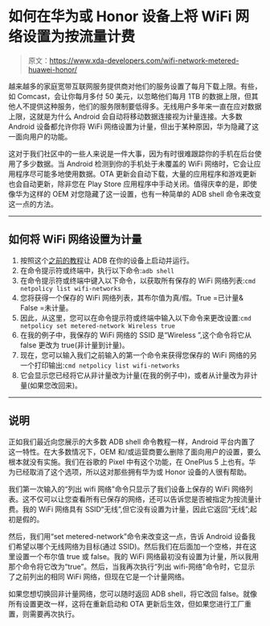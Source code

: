 # 如何在华为或 Honor 设备上将 WiFi 网络设置为按流量计费

> 原文：<https://www.xda-developers.com/wifi-network-metered-huawei-honor/>

越来越多的家庭宽带互联网服务提供商对他们的服务设置了每月下载上限。有些，如 Comcast，会让你每月多付 50 美元，以忽略他们每月 1TB 的数据上限，但其他人不提供这种服务，他们的服务限制要低得多。无线用户多年来一直在应对数据上限，这就是为什么 Android 会自动将移动数据连接视为计量连接。大多数 Android 设备都允许你将 WiFi 网络设置为计量，但出于某种原因，华为隐藏了这一面向用户的功能。

这对于我们社区中的一些人来说是一件大事，因为有时很难跟踪你的手机在后台使用了多少数据。当 Android 检测到你的手机处于未覆盖的 WiFi 网络时，它会让应用程序尽可能多地使用数据。OTA 更新会自动下载，大量的应用程序和游戏更新也会自动更新，除非您在 Play Store 应用程序中手动关闭。值得庆幸的是，即使像华为这样的 OEM 对您隐藏了这一设置，也有一种简单的 ADB shell 命令来改变这一点的方法。

* * *

## 如何将 WiFi 网络设置为计量

1.  按照这个[之前的教程](https://www.xda-developers.com/install-adb-windows-macos-linux/)让 ADB 在你的设备上启动并运行。
2.  在命令提示符或终端中，执行以下命令:`adb shell`
3.  在命令提示符或终端中键入以下命令，以获取所有保存的 WiFi 网络列表:`cmd netpolicy list wifi-networks`
4.  您将获得一个保存的 WiFi 网络列表，其布尔值为真/假。True =已计量& False =未计量。
5.  因此，从这里，您可以在命令提示符或终端中输入以下命令来更改设置:`cmd netpolicy set metered-network Wireless true`
6.  在我的例子中，我保存的 WiFi 网络的 SSID 是“Wireless ”,这个命令将它从 false 更改为 true(非计量到计量)。
7.  现在，您可以输入我们之前输入的第一个命令来获得您保存的 WiFi 网络的另一个打印输出:`cmd netpolicy list wifi-networks`
8.  它会显示您已经将它从非计量改为计量(在我的例子中)，或者从计量改为非计量(如果您改回来)。

* * *

## 说明

正如我们最近向您展示的大多数 ADB shell 命令教程一样，Android 平台内置了这一特性。在大多数情况下，OEM 和/或运营商要么删除了面向用户的设置，要么根本就没有实施。我们在谷歌的 Pixel 中有这个功能，在 OnePlus 5 上也有。华为已经取消了这个选项，所以这对那些拥有华为或 Honor 设备的人很有帮助。

我们第一次输入的“列出 wifi 网络”命令只显示了我们设备上保存的 WiFi 网络列表。这不仅可以让您查看所有已保存的网络，还可以告诉您是否被指定为按流量计费。我的 WiFi 网络具有 SSID“无线”,但它没有设置为计量，因此它返回“无线”;起初是假的。

然后，我们用“set metered-network”命令来改变这一点，告诉 Android 设备我们希望以哪个无线网络为目标(通过 SSID)。然后我们在后面加一个空格，并在这里设置一个布尔值 true 或 false。我的 WiFi 网络最初没有设置为计量，所以我用那个命令将它改为“true”。然后，当我再次执行“列出 wifi-网络”命令时，它显示了之前列出的相同 WiFi 网络，但现在它是一个计量网络。

如果您想切换回非计量网络，您可以随时返回 ADB shell，将它改回 false。就像所有设置更改一样，这将在重新启动和 OTA 更新后生效，但如果您进行工厂重置，则需要再次执行。